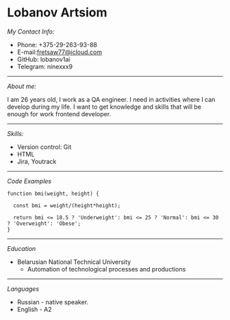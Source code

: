 Lobanov Artsiom
==================


*My Contact Info:*
+ Phone: +375-29-263-93-88
+ E-mail:fretsaw77@icloud.com 
+ GitHub: lobanov1ai
+ Telegram: ninexxx9 

-------------------

*About me:*

I am 26 years old, I work as a QA engineer. I need in activities where I can develop during my life. I want to get knowledge and skills that will be enough for work frontend developer.

-------------------------
*Skills:*
* Version control: Git
* HTML
* Jira, Youtrack

----------------------------
*Code Examples*
```
function bmi(weight, height) {

  const bmi = weight/(height*height);
  
  return bmi <= 18.5 ? 'Underweight': bmi <= 25 ? 'Normal': bmi <= 30 ? 'Overweight': 'Obese';
}
```

-----------------------------
*Education*
* Belarusian National Technical University
    + Automation of technological processes and productions
    
-----------------
*Languages*
+ Russian - native speaker.
+ English - A2
